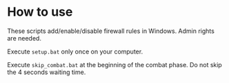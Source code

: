 # How to use

These scripts add/enable/disable firewall rules in Windows. Admin rights are needed.

Execute `setup.bat` only once on your computer.

Execute `skip_combat.bat` at the beginning of the combat phase. Do not skip the 4 seconds waiting time.